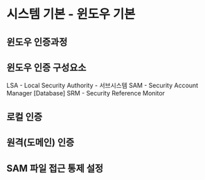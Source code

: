 # 시스템 기본 - 윈도우 기본

## 윈도우 인증과정

## 윈도우 인증 구성요소

LSA - Local Security Authority - 서브시스템
SAM - Security Account Manager [Database]
SRM - Security Reference Monitor

## 로컬 인증

## 원격(도메인) 인증

## SAM 파일 접근 통제 설정